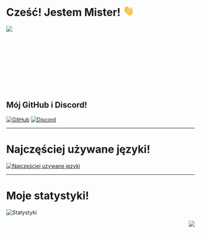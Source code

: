 # Cześć! Jestem Mister! <img width="30px" src="https://github.com/SatYu26/SatYu26/raw/master/Assets/Hi.gif" />

<a href="https://discord.com/users/300977496596152323"><img align="left" src="https://lanyard-profile-readme.vercel.app/api/300977496596152323?bg=00000000" /></a>
<br><br><br><br><br><br><br><br><br><br>

## Mój GitHub i Discord!

[![GitHub](https://img.shields.io/badge/Github-100000?style=for-the-badge&logo=github&logoColor=white)](https://github.com/Misterekk)
[![Discord](https://img.shields.io/badge/Discord-7289DA?style=for-the-badge&logo=discord&logoColor=white)](https://discord.gg/dkeM7fcsRK)

---

# Najczęściej używane języki!

[![Najczęściej używane języki](https://github-readme-stats.vercel.app/api/top-langs/?username=Misterekk)](https://github.com/anuraghazra/github-readme-stats)



---

# Moje statystyki!
![Statystyki](https://github-readme-stats.vercel.app/api?username=Misterekk&show_icons=true&theme=radical)


<img align="right" src="https://komarev.com/ghpvc/?username=mesiik&color=2f3136">
<!---
Misterekk/Misterekk is a ✨ special ✨ repository because its `README.md` (this file) appears on your GitHub profile.
You can click the Preview link to take a look at your changes.
--->
